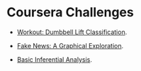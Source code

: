 # Coursera Challenges

* [Workout: Dumbbell Lift Classification](https://github.com/marciogualtieri/DataScience/tree/gh-pages/coursera/workout).

* [Fake News: A Graphical Exploration](https://github.com/marciogualtieri/DataScience/tree/gh-pages/coursera/fakenews).

* [Basic Inferential Analysis](https://github.com/marciogualtieri/DataScience/tree/master/coursera/statistics).
